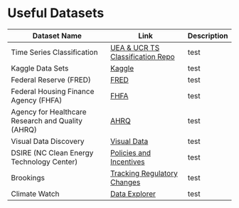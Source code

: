 # Useful Datasets

| Dataset Name | Link | Description
| --- | --- | --- |
| Time Series Classification | [UEA & UCR TS Classification Repo](http://www.timeseriesclassification.com/index.php) | test |
| Kaggle Data Sets | [Kaggle](https://www.kaggle.com/datasets) | test |
| Federal Reserve (FRED) | [FRED](https://fred.stlouisfed.org/) | test |
| Federal Housing Finance Agency (FHFA) | [FHFA](https://www.fhfa.gov/DataTools/Downloads) | test |
| Agency for Healthcare Research and Quality (AHRQ) | [AHRQ](https://www.ahrq.gov/data/data-tools/index.html) | test |
| Visual Data Discovery | [Visual Data](https://visualdata.io/discovery) | test | 
| DSIRE (NC Clean Energy Technology Center) | [Policies and Incentives](https://programs.dsireusa.org/system/program) | test |
| Brookings | [Tracking Regulatory Changes](https://www.brookings.edu/interactives/tracking-regulatory-changes-in-the-biden-era/) | test |
| Climate Watch | [Data Explorer](https://www.climatewatchdata.org/data-explorer/historical-emissions?historical-emissions-data-sources=cait&historical-emissions-gases=all-ghg&historical-emissions-regions=USA&historical-emissions-sectors=&page=1) | test |


